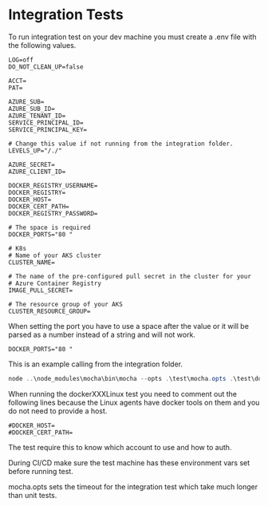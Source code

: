 # Integration Tests

To run integration test on your dev machine you must create a .env file with the following values.

```env
LOG=off
DO_NOT_CLEAN_UP=false

ACCT=
PAT=

AZURE_SUB=
AZURE_SUB_ID=
AZURE_TENANT_ID=
SERVICE_PRINCIPAL_ID=
SERVICE_PRINCIPAL_KEY=

# Change this value if not running from the integration folder.
LEVELS_UP="/./"

AZURE_SECRET=
AZURE_CLIENT_ID=

DOCKER_REGISTRY_USERNAME=
DOCKER_REGISTRY=
DOCKER_HOST=
DOCKER_CERT_PATH=
DOCKER_REGISTRY_PASSWORD=

# The space is required
DOCKER_PORTS="80 "

# K8s
# Name of your AKS cluster
CLUSTER_NAME=

# The name of the pre-configured pull secret in the cluster for your
# Azure Container Registry
IMAGE_PULL_SECRET=

# The resource group of your AKS
CLUSTER_RESOURCE_GROUP=
```

When setting the port you have to use a space after the value or it will be parsed as a
number instead of a string and will not work.

```env
DOCKER_PORTS="80 "
```

This is an example calling from the integration folder.

```PowerShell
node ..\node_modules\mocha\bin\mocha --opts .\test\mocha.opts .\test\dockerACILinuxAgentAspTests.js
```

When running the dockerXXXLinux test you need to comment out the following lines because the Linux agents have docker tools on them and you do not need to provide a host.

```env
#DOCKER_HOST=
#DOCKER_CERT_PATH=
```

The test require this to know which account to use and how to auth.

During CI/CD make sure the test machine has these environment vars set before running test.

mocha.opts sets the timeout for the integration test which take much longer than unit tests.